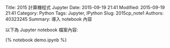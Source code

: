 Title: 2015 計算機程式 Jupyter
Date: 2015-09-19 21:41
Modified: 2015-09-19 21:41
Category: Python
Tags: Jupyter, IPython
Slug: 2015cp_note1
Authors: 40323245
Summary: 導入 notebook 內容

以下為 Jupyter notebook 檔案內容:

{% notebook demo.ipynb %}



